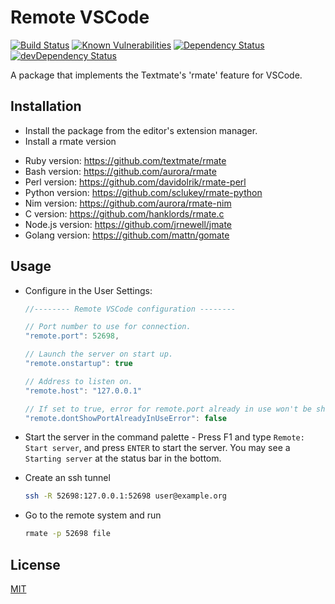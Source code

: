 # Remote VSCode

[![Build Status](https://travis-ci.org/rafaelmaiolla/remote-vscode.svg?branch=master)](https://travis-ci.org/rafaelmaiolla/remote-vscode)
[![Known Vulnerabilities](https://snyk.io/test/github/rafaelmaiolla/remote-vscode/badge.svg)](https://snyk.io/test/github/rafaelmaiolla/remote-vscode)
[![Dependency Status](https://david-dm.org/rafaelmaiolla/remote-vscode.svg)](https://david-dm.org/rafaelmaiolla/remote-vscode)
[![devDependency Status](https://david-dm.org/rafaelmaiolla/remote-vscode/dev-status.svg)](https://david-dm.org/rafaelmaiolla/remote-vscode#info=devDependencies)

A package that implements the Textmate's 'rmate' feature for VSCode.

## Installation

* Install the package from the editor's extension manager.
* Install a rmate version
 - Ruby version: https://github.com/textmate/rmate
 - Bash version: https://github.com/aurora/rmate
 - Perl version: https://github.com/davidolrik/rmate-perl
 - Python version: https://github.com/sclukey/rmate-python
 - Nim version: https://github.com/aurora/rmate-nim
 - C version: https://github.com/hanklords/rmate.c
 - Node.js version: https://github.com/jrnewell/jmate
 - Golang version: https://github.com/mattn/gomate

## Usage

* Configure in the User Settings:
  ```javascript
  //-------- Remote VSCode configuration --------

  // Port number to use for connection.
  "remote.port": 52698,

  // Launch the server on start up.
  "remote.onstartup": true

  // Address to listen on.
  "remote.host": "127.0.0.1"

  // If set to true, error for remote.port already in use won't be shown anymore.
  "remote.dontShowPortAlreadyInUseError": false
  ```

* Start the server in the command palette - Press F1 and type `Remote: Start server`, and press `ENTER` to start the server.
  You may see a `Starting server` at the status bar in the bottom.

* Create an ssh tunnel
  ```bash
  ssh -R 52698:127.0.0.1:52698 user@example.org
  ```

* Go to the remote system and run
  ```bash
  rmate -p 52698 file
  ```

## License
[MIT](https://github.com/rafaelmaiolla/remote-vscode/blob/master/LICENSE.txt)
